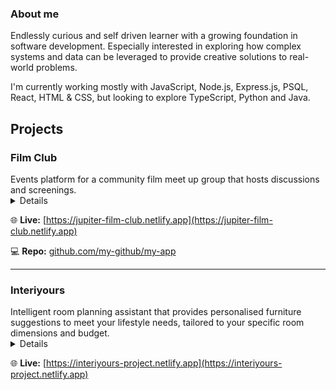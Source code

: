 ### About me
Endlessly curious and self driven learner with a growing foundation in software development. Especially interested in exploring how complex systems and data can be leveraged to provide creative solutions to real-world problems.

I'm currently working mostly with JavaScript, Node.js, Express.js, PSQL, React, HTML & CSS, but looking to explore TypeScript, Python and Java.


## Projects

### Film Club
<summary>Events platform for a community film meet up group that hosts discussions and screenings.</summary>
<details>
Users can browse all forthcoming events or filter by event type, and once logged in, can sign up for free events, pay for ticketed events using Stripe, and then optionally add them to their personal Google Calendar. Staff can create events auto populated with film info from the Open Movie Database (OMDb) simply by searching by film title, and optionally release year for more accurate results. The web app was built with accessibility in mind for use with screenreaders, and also securely handles user data with JWT and features protected endpoints for privacy and security.
</details>

🌐 **Live:** [https://jupiter-film-club.netlify.app](https://jupiter-film-club.netlify.app)

💻 **Repo:** [github.com/my-github/my-app](https://github.com/aimed-at-jupiter/film-club)

---

### Interiyours
<summary>Intelligent room planning assistant that provides personalised furniture suggestions to meet your lifestyle needs, tailored to your specific room dimensions and budget.</summary>

<details>
Create a room by entering its dimensions, budget, and intended use. On submission, a real-time 3D rendering is generated, automatically populating the space with a suggested furniture layout based on your inputs. Furniture can be moved, rotated, removed, or replaced using items from a built-in catalogue. Multiple Rooms can be created, saved, and revisited later for further customisation. Each Room also includes a shareable view-only link.
</details>

🌐 **Live:** [https://interiyours-project.netlify.app](https://interiyours-project.netlify.app)

